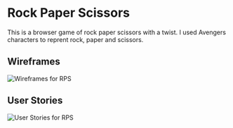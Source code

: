 Rock Paper Scissors
===================

This is a browser game of rock paper scissors with a twist. I used Avengers characters to reprent rock, paper and scissors.

Wireframes
--------

![Wireframes for RPS](./Images/rps_wireframes.png)

User Stories
--------

![User Stories for RPS](./Images/rps_userstories.pg)
